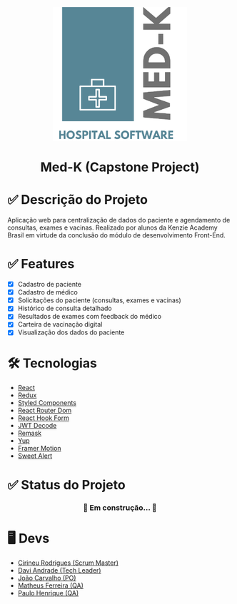 <p align="center"> <img src="src/assets/logo.png" alt="Logo Med-K" width="300px"></p>

<h1 align="center">Med-K (Capstone Project)</h1>

# ✅ Descrição do Projeto

Aplicação web para centralização de dados do paciente e agendamento de consultas, exames e vacinas.
Realizado por alunos da Kenzie Academy Brasil em virtude da conclusão do módulo de desenvolvimento Front-End.

# ✅ Features

- [x] Cadastro de paciente
- [x] Cadastro de médico
- [x] Solicitações do paciente (consultas, exames e vacinas)
- [x] Histórico de consulta detalhado
- [x] Resultados de exames com feedback do médico
- [x] Carteira de vacinação digital
- [x] Visualização dos dados do paciente

# 🛠 Tecnologias

- [React](https://pt-br.reactjs.org/)
- [Redux](https://redux.js.org/)
- [Styled Components](https://styled-components.com/)
- [React Router Dom](https://reactrouter.com/web/guides/quick-start)
- [React Hook Form](https://react-hook-form.com/)
- [JWT Decode](https://jwt.io/)
- [Remask](https://github.com/brunobertolini/remask)
- [Yup](https://github.com/jquense/yup)
- [Framer Motion](https://www.framer.com/motion/)
- [Sweet Alert](https://sweetalert2.github.io/)

# ✅ Status do Projeto

<h3 align="center"> 
	🚧 Em construção... 🚧
</h3>

# 🖥️ Devs

- [Cirineu Rodrigues (Scrum Master)](https://www.linkedin.com/in/cirineurodrigues/)
- [Davi Andrade (Tech Leader)](https://www.linkedin.com/in/davi-andrade-2366661a7/)
- [João Carvalho (PO)](https://www.linkedin.com/in/joaomarcosc/)
- [Matheus Ferreira (QA)](https://www.linkedin.com/in/matheusrfferreira/)
- [Paulo Henrique (QA)](https://www.linkedin.com/in/paulo-henrique-0bb15b192/)
